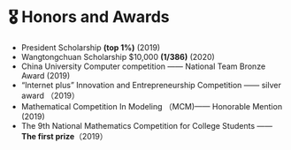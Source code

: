 # 🎖 Honors and Awards

- President Scholarship **(top 1%)** (2019)
- Wangtongchuan Scholarship $10,000 **(1/386)** (2020)
- China University Computer competition —— National Team Bronze Award (2019)
- “Internet plus” Innovation and Entrepreneurship Competition —— silver award （2019）
- Mathematical Competition In Modeling （MCM)—— Honorable Mention (2019)
- The 9th National Mathematics Competition for College Students —— **The first prize**（2019）
